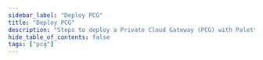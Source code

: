 ```yaml
---
sidebar_label: "Deploy PCG"
title: "Deploy PCG"
description: "Steps to deploy a Private Cloud Gateway (PCG) with Palette CLI."
hide_table_of_contents: false
tags: ["pcg"]
---
```

